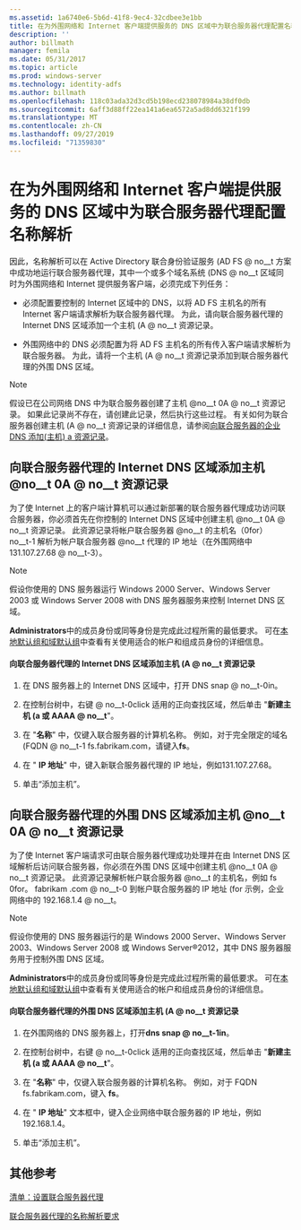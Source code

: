 ```yaml
---
ms.assetid: 1a6740e6-5b6d-41f8-9ec4-32cdbee3e1bb
title: 在为外围网络和 Internet 客户端提供服务的 DNS 区域中为联合服务器代理配置名称解析
description: ''
author: billmath
manager: femila
ms.date: 05/31/2017
ms.topic: article
ms.prod: windows-server
ms.technology: identity-adfs
ms.author: billmath
ms.openlocfilehash: 118c03ada32d3cd5b198ecd238078984a38df0db
ms.sourcegitcommit: 6aff3d88ff22ea141a6ea6572a5ad8dd6321f199
ms.translationtype: MT
ms.contentlocale: zh-CN
ms.lasthandoff: 09/27/2019
ms.locfileid: "71359830"
---
```

# <a name="configure-name-resolution-for-a-federation-server-proxy-in-a-dns-zone-that-serves-both-the-perimeter-network-and-internet-clients"></a>在为外围网络和 Internet 客户端提供服务的 DNS 区域中为联合服务器代理配置名称解析


因此，名称解析可以在 Active Directory 联合身份验证服务 \(AD FS @ no__t 方案中成功地运行联合服务器代理，其中一个或多个域名系统 \(DNS @ no__t 区域同时为外围网络和 Internet 提供服务客户端，必须完成下列任务：  
  
-   必须配置要控制的 Internet 区域中的 DNS，以将 AD FS 主机名的所有 Internet 客户端请求解析为联合服务器代理。 为此，请向联合服务器代理的 Internet DNS 区域添加一个主机 \(A @ no__t 资源记录。  
  
-   外围网络中的 DNS 必须配置为将 AD FS 主机名的所有传入客户端请求解析为联合服务器。 为此，请将一个主机 \(A @ no__t 资源记录添加到联合服务器代理的外围 DNS 区域。  
  
> [!NOTE]  
> 假设已在公司网络 DNS 中为联合服务器创建了主机 @no__t 0A @ no__t 资源记录。 如果此记录尚不存在，请创建此记录，然后执行这些过程。 有关如何为联合服务器创建主机 \(A @ no__t 资源记录的详细信息，请参阅[向联合服务器的企业 DNS 添加&#40;主机&#41; a 资源记录](Add-a-Host--A--Resource-Record-to-Corporate-DNS-for-a-Federation-Server.md)。  
  
## <a name="add-a-host-a-resource-record-to-the-internet-dns-zone-for-a-federation-server-proxy"></a>向联合服务器代理的 Internet DNS 区域添加主机 @no__t 0A @ no__t 资源记录  
为了使 Internet 上的客户端计算机可以通过新部署的联合服务器代理成功访问联合服务器，你必须首先在你控制的 Internet DNS 区域中创建主机 @no__t 0A @ no__t 资源记录。 此资源记录将帐户联合服务器 @no__t 的主机名（0for） no__t-1 解析为帐户联合服务器 @no__t 代理的 IP 地址（在外围网络中 131.107.27.68 @ no__t-3）。  
  
> [!NOTE]  
> 假设你使用的 DNS 服务器运行 Windows 2000 Server、Windows Server 2003 或 Windows Server 2008 with DNS 服务器服务来控制 Internet DNS 区域。  
  
**Administrators**中的成员身份或同等身份是完成此过程所需的最低要求。  可在[本地默认组和域默认组](https://go.microsoft.com/fwlink/?LinkId=83477)中查看有关使用适合的帐户和组成员身份的详细信息。   
  
#### <a name="to-add-a-host-a-resource-record-to-the-internet-dns-zone-for-a-federation-server-proxy"></a>向联合服务器代理的 Internet DNS 区域添加主机 \(A @ no__t 资源记录  
  
1.  在 DNS 服务器上的 Internet DNS 区域中，打开 DNS snap @ no__t-0in。  
  
2.  在控制台树中，右键 @ no__t-0click 适用的正向查找区域，然后单击 "**新建主机 \(a 或 AAAA @ no__t**"。  
  
3.  在 "**名称**" 中，仅键入联合服务器的计算机名称。 例如，对于完全限定的域名 \(FQDN @ no__t-1 fs.fabrikam.com，请键入**fs**。  
  
4.  在 " **IP 地址**" 中，键入新联合服务器代理的 IP 地址，例如131.107.27.68。  
  
5.  单击“添加主机”。  
  
## <a name="add-a-host-a-resource-record-to-the-perimeter-dns-zone-for-a-federation-server-proxy"></a>向联合服务器代理的外围 DNS 区域添加主机 @no__t 0A @ no__t 资源记录  
为了使 Internet 客户端请求可由联合服务器代理成功处理并在由 Internet DNS 区域解析后访问联合服务器，你必须在外围 DNS 区域中创建主机 @no__t 0A @ no__t 资源记录。 此资源记录解析帐户联合服务器 @no__t 的主机名，例如 fs 0for。 fabrikam .com @ no__t-0 到帐户联合服务器的 IP 地址 \(for 示例，企业网络中的 192.168.1.4 @ no__t。  
  
> [!NOTE]  
> 假设你使用的 DNS 服务器运行的是 Windows 2000 Server、Windows Server 2003、Windows Server 2008 或 Windows Server®2012，其中 DNS 服务器服务用于控制外围 DNS 区域。  
  
**Administrators**中的成员身份或同等身份是完成此过程所需的最低要求。  可在[本地默认组和域默认组](https://go.microsoft.com/fwlink/?LinkId=83477)中查看有关使用适合的帐户和组成员身份的详细信息。   
  
#### <a name="to-add-a-host-a-resource-record-to-the-perimeter-dns-zone-for-a-federation-server-proxy"></a>向联合服务器代理的外围 DNS 区域添加主机 \(A @ no__t 资源记录  
  
1.  在外围网络的 DNS 服务器上，打开**dns snap @ no__t-1in**。  
  
2.  在控制台树中，右键 @ no__t-0click 适用的正向查找区域，然后单击 "**新建主机 \(a 或 AAAA @ no__t**"。  
  
3.  在 "**名称**" 中，仅键入联合服务器的计算机名称。 例如，对于 FQDN fs.fabrikam.com，键入 **fs**。  
  
4.  在 " **IP 地址**" 文本框中，键入企业网络中联合服务器的 IP 地址，例如192.168.1.4。  
  
5.  单击“添加主机”。  
  
## <a name="additional-references"></a>其他参考  
[清单：设置联合服务器代理](Checklist--Setting-Up-a-Federation-Server-Proxy.md)  
  
[联合服务器代理的名称解析要求](https://technet.microsoft.com/library/dd807055.aspx)  
  

